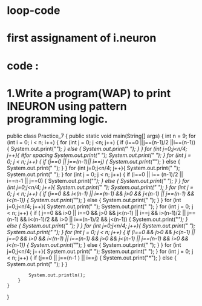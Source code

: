 # loop-code
# first assignament of i.neuron
# code :
# 1.Write a program(WAP) to print INEURON using pattern programming logic.
public class Practice_7 {
    public static void main(String[] args) {
        int n = 9;
        for (int i = 0; i < n; i++) {
            for (int j = 0; j <n; j++) {
                if (i==0 ||j==(n-1)/2 ||i==(n-1)) {
                    System.out.print("*");
                } else {
                    System.out.print(" ");
                }
            }
            for (int j=0;j<n/4; j++){
            #for spacing
                System.out.print(" ");
                System.out.print(" ");
            }
            for (int j = 0; j < n; j++) {
                if (j==0 || j==(n-1)|| i==j)
                {
                    System.out.print("*");
                } else {
                    System.out.print(" ");
                }
            }
            for (int j=0;j<n/4; j++){
                System.out.print(" ");
                System.out.print(" ");
            }
            for (int j = 0; j < n; j++) {
                if (i==0 || i== (n-1)/2 || i==n-1 || j==0)
                {
                    System.out.print("*");
                } else {
                    System.out.print(" ");
                }
            }
            for (int j=0;j<n/4; j++){
                System.out.print(" ");
                System.out.print(" ");
            }
            for (int j = 0; j < n; j++) {
                if (j==0  && i<(n-1) ||
                        i==(n-1) && j>0 && j<(n-1) ||
                        j==(n-1)  && i<(n-1))
                {
                    System.out.print("*");
                } else {
                    System.out.print(" ");
                }
            }
            for (int j=0;j<n/4; j++){
                System.out.print(" ");
                System.out.print(" ");
            }
            for (int j = 0; j < n; j++) {
                if ( j==0 && i>0 || i==0 && j>0 && j<(n-1) ||
                        i==j && i>(n-1)/2 ||
                        j==(n-1) && i<(n-1)/2 && i>0 ||
                        i==(n-1)/2 && j<(n-1))
                {
                    System.out.print("*");
                }
                else
                {
                    System.out.print(" ");
                }
            }
            for (int j=0;j<n/4; j++){
                System.out.print(" ");
                System.out.print(" ");
            }
            for (int j = 0; j < n; j++) {
                if (i==0 && j>0 && j<(n-1) ||
                        j==0 && i>0 && i<(n-1) ||
                        i==(n-1) && j>0 && j<(n-1) ||
                        j==(n-1) && i>0 && i<(n-1))
                {
                    System.out.print("*");
                } else {
                    System.out.print(" ");
                }
            }
            for (int j=0;j<n/4; j++){
                System.out.print(" ");
                System.out.print(" ");
            }
            for (int j = 0; j < n; j++) {
                if (j==0 || j==(n-1 ) || i==j)
                {
                    System.out.print("*");
                } else {
                    System.out.print(" ");
                }
            }

            System.out.println();
        }
    }
}

